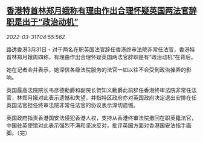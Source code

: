 <!--1648702864000-->
[香港特首林郑月娥称有理由作出合理怀疑英国两法官辞职是出于“政治动机”](https://cn.reuters.com/article/hk-head-comments-british-judges-resignat-idCNKCS2LS0DT)
------

<div><i>2022-03-31T04:55:56Z</i></div><p>路透香港3月31日 - 对于两名在职英国法官辞任香港终审法院非常任法官，香港特首林郑月娥周四称，有理由作出合理怀疑英国两法官辞职是有“政治动机”在背后。</p><p>她在记者会并表示，她深信各级法院服务的法官一如以往不会受到政治操弄的影响。</p><p>英国最高法院院长韦彦德勳爵和副院长贺知义勳爵此前辞任香港终审法院非常任法官，林郑月娥对此表示遗憾和失望，并指特区政府亦对英国政府决定退出安排在任英国法官担任终审法院非常任法官的协议表示深切遗憾。</p><p>英国政府指责香港国安法侵犯香港人权，支持从香港终审法院撤回在职英籍法官，中国驻英使馆对此表示强烈不满和坚决反对，批评英国方面对香港国安法指手画脚。（完）</p>
